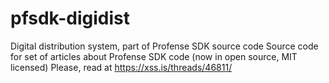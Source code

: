 # pfsdk-digidist
 Digital distribution system, part of Profense SDK source code
Source code for set of articles about Profense SDK code (now in open source, MIT licensed)
Please, read at https://xss.is/threads/46811/
